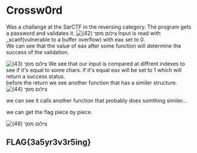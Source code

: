 # Crossw0rd

Was a challange at the SarCTF in the reversing category.
The program gets a password and validates it.
![‏‏צילום מסך (42)](https://user-images.githubusercontent.com/60041914/74608994-5cf1a400-50ee-11ea-81fe-b5a6c2ea28ff.png)
Input is read with _scanf(vulnerable to a buffer overflow) with eax set to 0.   
We can see that the value of eax after some function will determine the success of the validation.   

![‏‏צילום מסך (43)](https://user-images.githubusercontent.com/60041914/74608999-60852b00-50ee-11ea-9c70-5a091f7ec4a0.png)
We see that our input is compared at diffrent indexes to see if it's equal to some chars.
if it's equal eax will be set to 1 which will return a success status.   
before the return we see another function that has a similer structure.    
![‏‏צילום מסך (44)](https://user-images.githubusercontent.com/60041914/74609001-61b65800-50ee-11ea-8860-e4b0004c7112.png)

we can see it calls another function that probably does somthing similer...      
    
we can get the flag piece by piece. 


![‏‏צילום מסך (46)](https://user-images.githubusercontent.com/60041914/74609183-5fed9400-50f0-11ea-93d4-0b1f2ccf1f67.png)

## FLAG{3a5yr3v3r5ing}
